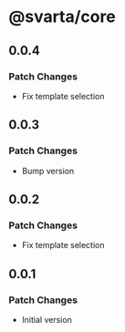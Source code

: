 # @svarta/core

## 0.0.4

### Patch Changes

- Fix template selection

## 0.0.3

### Patch Changes

- Bump version

## 0.0.2

### Patch Changes

- Fix template selection

## 0.0.1

### Patch Changes

- Initial version
